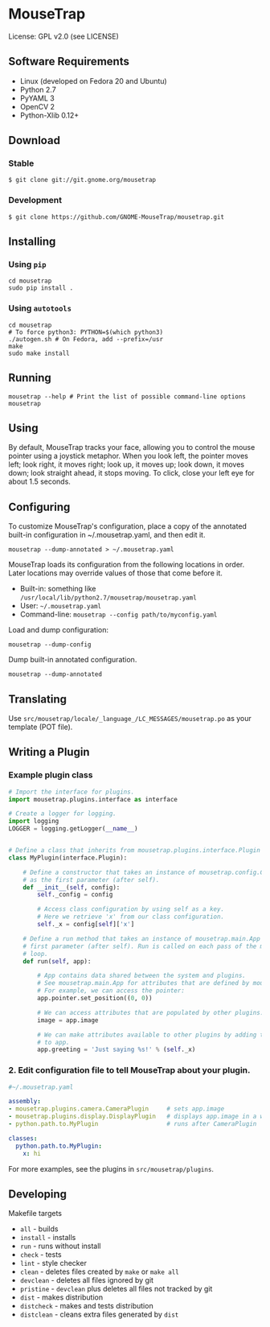 # MouseTrap

License: GPL v2.0 (see LICENSE)


## Software Requirements

* Linux (developed on Fedora 20 and Ubuntu)
* Python 2.7
* PyYAML 3
* OpenCV 2
* Python-Xlib 0.12+


## Download

### Stable

    $ git clone git://git.gnome.org/mousetrap

### Development

    $ git clone https://github.com/GNOME-MouseTrap/mousetrap.git


## Installing

### Using `pip`

    cd mousetrap
    sudo pip install .

### Using `autotools`

    cd mousetrap
    # To force python3: PYTHON=$(which python3)
    ./autogen.sh # On Fedora, add --prefix=/usr
    make
    sudo make install


## Running

    mousetrap --help # Print the list of possible command-line options
    mousetrap


## Using

By default, MouseTrap tracks your face, allowing you to control the
mouse pointer using a joystick metaphor. When you look left,
the pointer moves left; look right, it moves right; look up, it moves up;
look down, it moves down; look straight ahead, it stops moving. To click,
close your left eye for about 1.5 seconds.


## Configuring

To customize MouseTrap's configuration, place a copy of the annotated built-in
configuration in ~/.mousetrap.yaml, and then edit it.

    mousetrap --dump-annotated > ~/.mousetrap.yaml

MouseTrap loads its configuration from the following locations in order. Later
locations may override values of those that come before it.

* Built-in: something like `/usr/local/lib/python2.7/mousetrap/mousetrap.yaml`
* User: `~/.mousetrap.yaml`
* Command-line: `mousetrap --config path/to/myconfig.yaml`

Load and dump configuration:

    mousetrap --dump-config

Dump built-in annotated configuration.

    mousetrap --dump-annotated

## Translating

Use `src/mousetrap/locale/_language_/LC_MESSAGES/mousetrap.po` as your template (POT file).


## Writing a Plugin

### Example plugin class

```python
# Import the interface for plugins.
import mousetrap.plugins.interface as interface

# Create a logger for logging.
import logging
LOGGER = logging.getLogger(__name__)


# Define a class that inherits from mousetrap.plugins.interface.Plugin
class MyPlugin(interface.Plugin):

    # Define a constructor that takes an instance of mousetrap.config.Config
    # as the first parameter (after self).
    def __init__(self, config):
        self._config = config

        # Access class configuration by using self as a key.
        # Here we retrieve 'x' from our class configuration.
        self._x = config[self]['x']

    # Define a run method that takes an instance of mousetrap.main.App as the
    # first parameter (after self). Run is called on each pass of the main
    # loop.
    def run(self, app):

        # App contains data shared between the system and plugins.
        # See mousetrap.main.App for attributes that are defined by mousetrap.
        # For example, we can access the pointer:
        app.pointer.set_position((0, 0))

        # We can access attributes that are populated by other plugins.
        image = app.image

        # We can make attributes available to other plugins by adding them
        # to app.
        app.greeting = 'Just saying %s!' % (self._x)
```

### 2. Edit configuration file to tell MouseTrap about your plugin.

```yaml
#~/.mousetrap.yaml

assembly:
- mousetrap.plugins.camera.CameraPlugin     # sets app.image
- mousetrap.plugins.display.DisplayPlugin   # displays app.image in a window
- python.path.to.MyPlugin                   # runs after CameraPlugin

classes:
  python.path.to.MyPlugin:
    x: hi
```

For more examples, see the plugins in `src/mousetrap/plugins`.

## Developing

Makefile targets
* `all` - builds
* `install` - installs
* `run` - runs without install
* `check` - tests
* `lint` - style checker
* `clean` - deletes files created by `make` or `make all`
* `devclean` - deletes all files ignored by git
* `pristine` - `devclean` plus deletes all files not tracked by git
* `dist` - makes distribution
* `distcheck` - makes and tests distribution
* `distclean` - cleans extra files generated by `dist`
